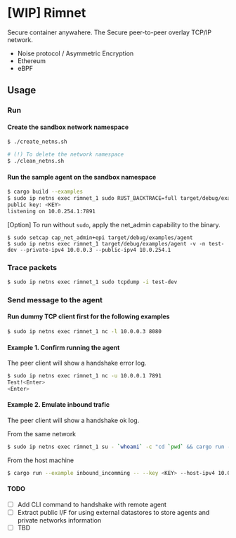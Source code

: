 # [**WIP**] Rimnet

Secure container anywahere.
The Secure peer-to-peer overlay TCP/IP network.

- Noise protocol / Asymmetric Encryption
- Ethereum
- eBPF

## Usage

### Run

#### Create the sandbox network namespace
```sh
$ ./create_netns.sh

# (!) To delete the network namespace
$ ./clean_netns.sh
```

#### Run the sample agent on the sandbox namespace
```sh
$ cargo build --examples
$ sudo ip netns exec rimnet_1 sudo RUST_BACKTRACE=full target/debug/examples/agent -v -n test-dev --private-ipv4 10.0.0.3 --public-ipv4 10.0.254.1
public key: <KEY>
listening on 10.0.254.1:7891
```

[Option] To run without `sudo`, apply the net_admin capability to the binary.
```
$ sudo setcap cap_net_admin+epi target/debug/examples/agent
$ sudo ip netns exec rimnet_1 target/debug/examples/agent -v -n test-dev --private-ipv4 10.0.0.3 --public-ipv4 10.0.254.1
```

### Trace packets
```sh
$ sudo ip netns exec rimnet_1 sudo tcpdump -i test-dev
```

### Send message to the agent

#### Run dummy TCP client first for the following examples

```sh
$ sudo ip netns exec rimnet_1 nc -l 10.0.0.3 8080
```

#### Example 1. Confirm running the agent
The peer client will show a handshake error log.

```sh
$ sudo ip netns exec rimnet_1 nc -u 10.0.0.1 7891
Test!<Enter>
<Enter>
```

#### Example 2. Emulate inbound trafic
The peer client will show a handshake ok log.

From the same network
```sh
$ sudo ip netns exec rimnet_1 su - `whoami` -c "cd `pwd` && cargo run --example inbound_incomming -- --key <KEY> -p 7891"
```

From the host machine
```sh
$ cargo run --example inbound_incomming -- --key <KEY> --host-ipv4 10.0.254.254 -p 7891
```


#### TODO
- [ ] Add CLI command to handshake with remote agent
- [ ] Extract public I/F for using external datastores to store agents and private networks information
- [ ] TBD

